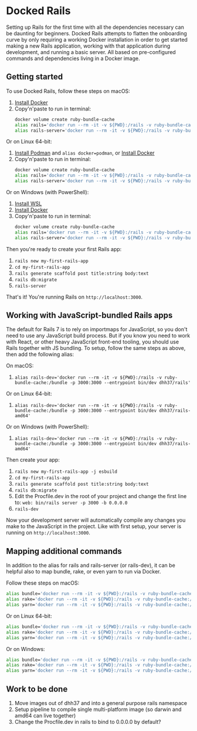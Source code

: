 # Docked Rails

Setting up Rails for the first time with all the dependencies necessary can be daunting for beginners. Docked Rails attempts to flatten the onboarding curve by only requiring a working Docker installation in order to get started making a new Rails application, working with that application during development, and running a basic server. All based on pre-configured commands and dependencies living in a Docker image.

## Getting started

To use Docked Rails, follow these steps on macOS:

1. [Install Docker](https://www.docker.com/products/docker-desktop/)
1. Copy'n'paste to run in terminal:
   ```bash
   docker volume create ruby-bundle-cache
   alias rails='docker run --rm -it -v ${PWD}:/rails -v ruby-bundle-cache:/bundle dhh37/rails'
   alias rails-server='docker run --rm -it -v ${PWD}:/rails -v ruby-bundle-cache:/bundle -p 3000:3000 dhh37/rails server -b 0.0.0.0'
   ```

Or on Linux 64-bit:

1. [Install Podman](https://podman.io/getting-started/installation) and `alias docker=podman`, or [Install Docker](https://www.docker.com/products/docker-desktop/)
1. Copy'n'paste to run in terminal:
   ```bash
   docker volume create ruby-bundle-cache
   alias rails='docker run --rm -it -v ${PWD}:/rails -v ruby-bundle-cache:/bundle dhh37/rails-amd64'
   alias rails-server='docker run --rm -it -v ${PWD}:/rails -v ruby-bundle-cache:/bundle -p 3000:3000 dhh37/rails-amd64 server -b 0.0.0.0'
   ```

Or on Windows (with PowerShell):

1. [Install WSL](https://learn.microsoft.com/en-us/windows/wsl/install)
1. [Install Docker](https://www.docker.com/products/docker-desktop/)
1. Copy'n'paste to run in terminal:
   ```bash
   docker volume create ruby-bundle-cache
   alias rails='docker run --rm -it -v ${PWD}:/rails -v ruby-bundle-cache:/bundle dhh37/rails-amd64'
   alias rails-server='docker run --rm -it -v ${PWD}:/rails -v ruby-bundle-cache:/bundle -p 3000:3000 dhh37/rails-amd64 server -b 0.0.0.0'
   ```

Then you're ready to create your first Rails app:

1. `rails new my-first-rails-app`
1. `cd my-first-rails-app`
1. `rails generate scaffold post title:string body:text`
1. `rails db:migrate`
1. `rails-server`

That's it! You're running Rails on `http://localhost:3000`.

## Working with JavaScript-bundled Rails apps

The default for Rails 7 is to rely on importmaps for JavaScript, so you don't need to use any JavaScript build process. But if you know you need to work with React, or other heavy JavaScript front-end tooling, you should use Rails together with JS bundling. To setup, follow the same steps as above, then add the following alias:

On macOS:

1. `alias rails-dev='docker run --rm -it -v ${PWD}:/rails -v ruby-bundle-cache:/bundle -p 3000:3000 --entrypoint bin/dev dhh37/rails'`

Or on Linux 64-bit:

1. `alias rails-dev='docker run --rm -it -v ${PWD}:/rails -v ruby-bundle-cache:/bundle -p 3000:3000 --entrypoint bin/dev dhh37/rails-amd64'`

Or on Windows (with PowerShell):

1. `alias rails-dev='docker run --rm -it -v ${PWD}:/rails -v ruby-bundle-cache:/bundle -p 3000:3000 --entrypoint bin/dev dhh37/rails-amd64'`

Then create your app:

1. `rails new my-first-rails-app -j esbuild`
1. `cd my-first-rails-app`
1. `rails generate scaffold post title:string body:text`
1. `rails db:migrate`
1. Edit the Procfile.dev in the root of your project and change the first line to: `web: bin/rails server -p 3000 -b 0.0.0.0`
1. `rails-dev`

Now your development server will automatically compile any changes you make to the JavaScript in the project. Like with first setup, your server is running on `http://localhost:3000`.

## Mapping additional commands

In addition to the alias for rails and rails-server (or rails-dev), it can be helpful also to map bundle, rake, or even yarn to run via Docker.

Follow these steps on macOS:

```bash
alias bundle='docker run --rm -it -v ${PWD}:/rails -v ruby-bundle-cache:/bundle --entrypoint bundle dhh37/rails'
alias rake='docker run --rm -it -v ${PWD}:/rails -v ruby-bundle-cache:/bundle --entrypoint rake dhh37/rails'
alias yarn='docker run --rm -it -v ${PWD}:/rails -v ruby-bundle-cache:/bundle --entrypoint yarn dhh37/rails'
```

Or on Linux 64-bit:

```bash
alias bundle='docker run --rm -it -v ${PWD}:/rails -v ruby-bundle-cache:/bundle --entrypoint bundle dhh37/rails-amd64'
alias rake='docker run --rm -it -v ${PWD}:/rails -v ruby-bundle-cache:/bundle --entrypoint rake dhh37/rails-amd64'
alias yarn='docker run --rm -it -v ${PWD}:/rails -v ruby-bundle-cache:/bundle --entrypoint yarn dhh37/rails-amd64'
```

Or on Windows:

```bash
alias bundle='docker run --rm -it -v ${PWD}:/rails -v ruby-bundle-cache:/bundle --entrypoint bundle dhh37/rails-amd64'
alias rake='docker run --rm -it -v ${PWD}:/rails -v ruby-bundle-cache:/bundle --entrypoint rake dhh37/rails-amd64'
alias yarn='docker run --rm -it -v ${PWD}:/rails -v ruby-bundle-cache:/bundle --entrypoint yarn dhh37/rails-amd64'
```


## Work to be done

1. Move images out of dhh37 and into a general purpose rails namespace
1. Setup pipeline to compile single multi-platform image (so darwin and amd64 can live together)
1. Change the Procfile.dev in rails to bind to 0.0.0.0 by default?
